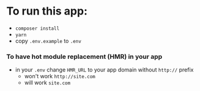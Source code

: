 # To run this app:
- `composer install`
- `yarn`
- copy `.env.example` to `.env`

### To have hot module replacement (HMR) in your app
- in your `.env` change `HMR_URL` to your app domain without `http://` prefix
    + won't work `http://site.com`
    + will work `site.com`
